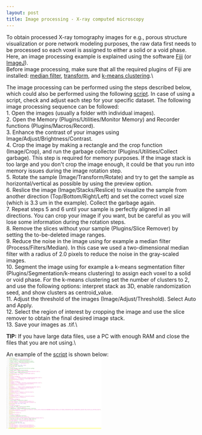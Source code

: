```yaml
---
layout: post
title: Image processing - X-ray computed microscopy 
---
```


To obtain processed X-ray tomography images for e.g., porous structure visualization or pore network modeling purposes, the raw data first needs to be processed so each voxel is assigned to either a solid or a void phase. Here, an image processing example is explained using the software [Fiji](https://imagej.net/software/fiji/downloads) (or [ImageJ](https://imagej.net/ij/index.html)).\
Before image processing, make sure that all the required plugins of Fiji are installed: [median filter](https://imagej.net/ij/docs/guide/146-29.html), [transform](https://imagescience.org/meijering/software/transformj/), and [k-means clustering](https://ij-plugins.sourceforge.net/plugins/segmentation/k-means.html).\

The image processing can be performed using the steps described below, which could also be performed using the following [script](/public/blog/Script_imageprocessing.ijm). In case of using a script, check and adjust each step for your specific dataset. The following image processing sequence can be followed:\
    1.  Open the images (usually a folder with individual images).\
    2.  Open the Memory (Plugins/Utilities/Monitor Memory) and Recorder functions (Plugins/Macros/Record).\
    3.  Enhance the contrast of your images using Image/Adjust/Brightness/Contrast.\
    4.  Crop the image by making a rectangle and the crop function (Image/Crop), and run the garbage collector (Plugins/Utilities/Collect garbage). This step is required for memory purposes. If the image stack is too large and you don't crop the image enough, it could be that you run into memory issues during the image rotation step.\
    5.  Rotate the sample (Image/Transform/Rotate) and try to get the sample as horizontal/vertical as possible by using the preview option.\
    6.  Reslice the image (Image/Stacks/Reslice) to visualize the sample from another direction (Top/Bottom/Right/Left) and set the correct voxel size (which is 3.3 um in the example). Collect the garbage again.\
    7.  Repeat steps 5 and 6 until your sample is perfectly aligned in all directions. You can crop your image if you want, but be careful as you will lose some information during the rotation steps.\
    8.  Remove the slices without your sample (Plugins/Slice Remover) by setting the to-be-deleted image ranges.\
    9.  Reduce the noise in the image using for example a median filter (Process/Filters/Median). In this case we used a two-dimensional median filter with a radius of 2.0 pixels to reduce the noise in the gray-scaled images.\
    10. Segment the image using for example a k-means segmentation filter (Plugins/Segmentation/k-means clustering) to assign each voxel to a solid or void phase. For the k-means clustering set the number of clusters to 2, and use the following options: interpret stack as 3D, enable randomization seed, and show clusters as centroid_value.\
    11. Adjust the threshold of the images (Image/Adjust/Threshold). Select Auto and Apply.\
    12. Select the region of interest by cropping the image and use the slice remover to obtain the final desired image stack.\
    13. Save your images as .tif.\

**TIP:** If you have large data files, use a PC with enough RAM and close the files that you are not using.\

An example of the [script](/public/blog/Script_imageprocessing.ijm) is shown below:\
<img src="/public/blog/Netwerk_extraction_script.png" alt="color photo ftl" width="50%" height="auto" />